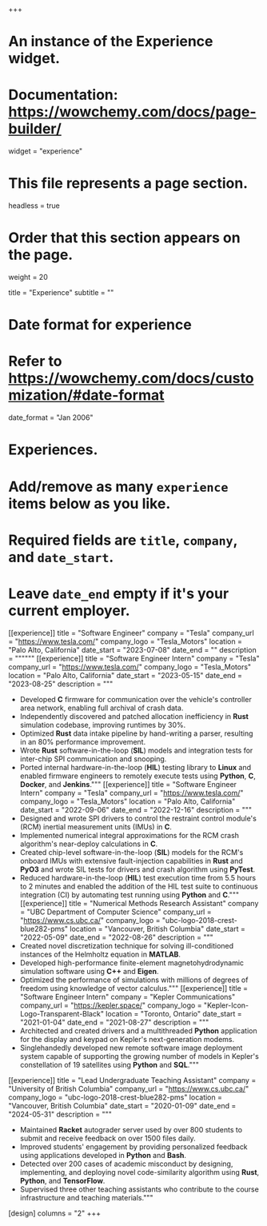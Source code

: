 +++
# An instance of the Experience widget.
# Documentation: https://wowchemy.com/docs/page-builder/
widget = "experience"

# This file represents a page section.
headless = true

# Order that this section appears on the page.
weight = 20

title = "Experience"
subtitle = ""

# Date format for experience
#   Refer to https://wowchemy.com/docs/customization/#date-format
date_format = "Jan 2006"

# Experiences.
#   Add/remove as many `experience` items below as you like.
#   Required fields are `title`, `company`, and `date_start`.
#   Leave `date_end` empty if it's your current employer.
[[experience]]
title = "Software Engineer"
company = "Tesla"
company_url = "https://www.tesla.com/"
company_logo = "Tesla_Motors"
location = "Palo Alto, California"
date_start = "2023-07-08"
date_end = ""
description = """"""
[[experience]]
title = "Software Engineer Intern"
company = "Tesla"
company_url = "https://www.tesla.com/"
company_logo = "Tesla_Motors"
location = "Palo Alto, California"
date_start = "2023-05-15"
date_end = "2023-08-25"
description = """
  * Developed **C** firmware for communication over the vehicle's controller area network, enabling full archival of crash data.
  * Independently discovered and patched allocation inefficiency in **Rust** simulation codebase, improving runtimes by 30%.
  * Optimized **Rust** data intake pipeline by hand-writing a parser, resulting in an 80% performance improvement.
  * Wrote **Rust** software-in-the-loop (**SIL**) models and integration tests for inter-chip SPI communication and snooping.
  * Ported internal hardware-in-the-loop (**HIL**) testing library to **Linux** and enabled firmware engineers to remotely execute tests using **Python**, **C**, **Docker**, and **Jenkins**."""
[[experience]]
title = "Software Engineer Intern"
company = "Tesla"
company_url = "https://www.tesla.com/"
company_logo = "Tesla_Motors"
location = "Palo Alto, California"
date_start = "2022-09-06"
date_end = "2022-12-16"
description = """
  * Designed and wrote SPI drivers to control the restraint control module's (RCM) inertial measurement units (IMUs) in **C**.
  * Implemented numerical integral approximations for the RCM crash algorithm's near-deploy calculations in **C**.
  * Created chip-level software-in-the-loop (**SIL**) models for the RCM's onboard IMUs with extensive fault-injection capabilities in **Rust** and **PyO3** and wrote SIL tests for drivers and crash algorithm using **PyTest**.
  * Reduced hardware-in-the-loop (**HIL**) test execution time from 5.5 hours to 2 minutes and enabled the addition of the HIL test suite to continuous integration (CI) by automating test running using **Python** and **C**."""
[[experience]]
title = "Numerical Methods Research Assistant"
company = "UBC Department of Computer Science"
company_url = "https://www.cs.ubc.ca/"
company_logo = "ubc-logo-2018-crest-blue282-pms"
location = "Vancouver, British Columbia"
date_start = "2022-05-09"
date_end = "2022-08-26"
description = """
  * Created novel discretization technique for solving ill-conditioned instances of the Helmholtz equation in **MATLAB**.
  * Developed high-performance finite-element magnetohydrodynamic simulation software using **C++** and **Eigen**.
  * Optimized the performance of simulations with millions of degrees of freedom using knowledge of vector calculus."""
[[experience]]
title = "Software Engineer Intern"
company = "Kepler Communications"
company_url = "https://kepler.space/"
company_logo = "Kepler-Icon-Logo-Transparent-Black"
location = "Toronto, Ontario"
date_start = "2021-01-04"
date_end = "2021-08-27"
description = """
  * Architected and created drivers and a multithreaded **Python** application for the display and keypad on Kepler's next-generation modems.
  * Singlehandedly developed new remote software image deployment system capable of supporting the growing number of models in Kepler's constellation of 19 satellites using **Python** and **SQL**."""

[[experience]]
title = "Lead Undergraduate Teaching Assistant"
company = "University of British Columbia"
company_url = "https://www.cs.ubc.ca/"
company_logo = "ubc-logo-2018-crest-blue282-pms"
location = "Vancouver, British Columbia"
date_start = "2020-01-09"
date_end = "2024-05-31"
description = """
  * Maintained **Racket** autograder server used by over 800 students to submit and receive feedback on over 1500 files daily.
  * Improved students' engagement by providing personalized feedback using applications developed in **Python** and **Bash**.
  * Detected over 200 cases of academic misconduct by designing, implementing, and deploying novel code-similarity algorithm using **Rust**, **Python**, and **TensorFlow**.
  * Supervised three other teaching assistants who contribute to the course infrastructure and teaching materials."""

[design]
columns = "2"
+++
